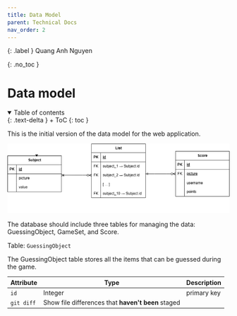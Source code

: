 ```yaml
---
title: Data Model
parent: Technical Docs
nav_order: 2
---
```


{: .label }
Quang Anh Nguyen

{: .no_toc }
# Data model

<details open markdown="block">
{: .text-delta }
<summary>Table of contents</summary>
+ ToC
{: toc }
</details>

This is the initial version of the data model for the web application.

![First Data Model](../assets/images/Data_Structure_1)

The database should include three tables for managing the data: 
GuessingObject, GameSet, and Score.

Table: `GuessingObject`

The GuessingObject table stores all the items that can be guessed during the game.

| Attribute | Type | Description |
| --- | --- | --- |
| `id` | Integer | primary key |
| `git diff` | Show file differences that **haven't been** staged |

